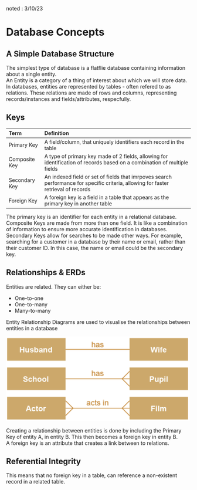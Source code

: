 noted : 3/10/23

# Database Concepts

## A Simple Database Structure

The simplest type of database is a flatflie database containing information about a single entity.  
An Entity is a category of a thing of interest about which we will store data.  
In databases, entities are represented by tables - often refered to as relations. These relations are made of rows and columns, representing records/instances and fields/attributes, respecfully.

## Keys

| Term          | Definition                                                                                                                         |
| :------------ | :--------------------------------------------------------------------------------------------------------------------------------- |
| Primary Key   | A field/column, that uniquely identifiers each record in the table                                                                 |
| Composite Key | A type of primary key made of 2 fields, allowing for identification of records based on a combination of multiple fields           |
| Secondary Key | An indexed field or set of fields that imrpoves search performance for specific criteria, allowing for faster retrieval of records |
| Foreign Key   | A foreign key is a field in a table that appears as the primary key in another table                                               |

The primary key is an identifier for each entity in a relational database.  
Composite Keys are made from more than one field. It is like a combination of information to ensure more accurate identification in databases.  
Secondary Keys allow for searches to be made other ways. For example, searching for a customer in a database by their name or email, rather than their customer ID. In this case, the name or email could be the secondary key.

## Relationships & ERDs

Entities are related. They can either be:

-   One-to-one
-   One-to-many
-   Many-to-many

Entity Relationship Diagrams are used to visualise the relationships between entities in a database

<img src="../../computing_images/ERDs.png" alt="Example of an Entity Relationship Diagram" width="500px"/>

Creating a relationship between entities is done by including the Primary Key of entity A, in entity B. This then becomes a foreign key in entity B.   
A foreign key is an attribute that creates a link between to relations.

## Referential Integrity

This means that no foreign key in a table, can reference a non-existent record in a related table.
